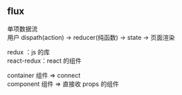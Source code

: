 ## flux
单项数据流   
用户 dispath(action) -> reducer(纯函数) -> state -> 页面渲染    

redux      ：js 的库    
react-redux：react 的组件   

container 组件  => connect     
component 组件  => 直接收 props 的组件   
